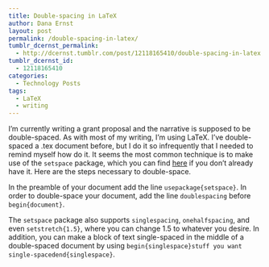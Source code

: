 ```yaml
---
title: Double-spacing in LaTeX
author: Dana Ernst
layout: post
permalink: /double-spacing-in-latex/
tumblr_dcernst_permalink:
  - http://dcernst.tumblr.com/post/12118165410/double-spacing-in-latex
tumblr_dcernst_id:
  - 12118165410
categories:
  - Technology Posts
tags:
  - LaTeX
  - writing
---
```

<div class="kcite-section" kcite-section-id="90">
  <p>
    I&#8217;m currently writing a grant proposal and the narrative is supposed to be double-spaced. As with most of my writing, I&#8217;m using LaTeX. I&#8217;ve double-spaced a .tex document before, but I do it so infrequently that I needed to remind myself how do it. It seems the most common technique is to make use of the <code>setspace</code> package, which you can find <a href="http://www.ctan.org/pkg/setspace">here</a> if you don&#8217;t already have it. Here are the steps necessary to double-space.
  </p>
  
  <p>
    In the preamble of your document add the line <code>usepackage{setspace}</code>. In order to double-space your document, add the line <code>doublespacing</code> before <code>begin{document}</code>.
  </p>
  
  <p>
    The <code>setspace</code> package also supports <code>singlespacing</code>, <code>onehalfspacing</code>, and even <code>setstretch{1.5}</code>, where you can change 1.5 to whatever you desire. In addition, you can make a block of text single-spaced in the middle of a double-spaced document by using <code>begin{singlespace}stuff you want single-spacedend{singlespace}</code>.
  </p>
  
  <!-- kcite active, but no citations found -->
</div>

<!-- kcite-section 90 -->